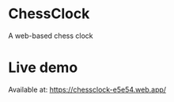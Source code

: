 # ChessClock

A web-based chess clock

# Live demo

Available at: https://chessclock-e5e54.web.app/
